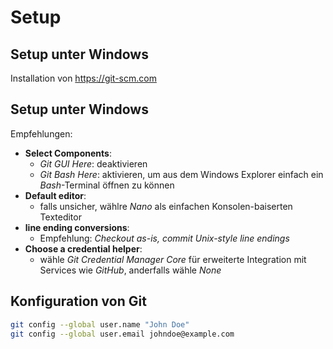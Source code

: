 # Setup

## Setup unter Windows

Installation von <https://git-scm.com>

## Setup unter Windows

Empfehlungen:

- **Select Components**:
  - _Git GUI Here_: deaktivieren
  - _Git Bash Here_: aktivieren, um aus dem Windows Explorer einfach ein _Bash_-Terminal öffnen zu können
- **Default editor**:
  - falls unsicher, wählre _Nano_ als einfachen Konsolen-baiserten Texteditor
- **line ending conversions**:
  - Empfehlung: _Checkout as-is, commit Unix-style line endings_
- **Choose a credential helper**:
  - wähle _Git Credential Manager Core_ für erweiterte Integration mit Services wie _GitHub_, anderfalls wähle _None_

## Konfiguration von Git

```bash
git config --global user.name "John Doe"
git config --global user.email johndoe@example.com
```
